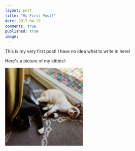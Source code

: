 ```yaml
---
layout: post
title: "My First Post!"
date: 2017-04-19
comments: true
published: true
image:
---
```


This is my very first post! I have no idea what to write in here!

Here's a picture of my kitties!:

<img height="50%" width="50%" src="/teddy-leelu.jpg" alt="fur babies">
